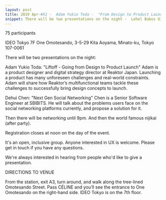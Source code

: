 ```yaml
---
layout: post
title: 2019 Apr-#51 -  Adam Yukio Toda -  "From Design to Product Launch" / Dehui Chen -  "Next Gen Social Networking"
snippet: There will be two presentations on the night -  Lehel Babos UI Animation 101 -  A Practical Guide to -
---
```

75 participants

IDEO Tokyo 7F One Omotesando, 3-5-29 Kita Aoyama, Minato-ku, Tokyo 107-0061

There will be two presentations on the night:

Adam Yukio Toda: "Liftoff - Going from Design to Product Launch"
Adam is a product designer and digital strategy director at Reaktor Japan.
Launching a product has many unforeseen challenges and real-world constraints. Adam will share how Reaktor’s multifunctional teams tackle these challenges to successfully bring design concepts to launch.

Dehui Chen: "Next Gen Social Networking"
Chen is a Senior Software Engineer at SBIBITS. He will talk about the problems users face on the social networking platforms currently, and propose a solution for it.

Then there will be networking until 9pm. And then the world famous nijikai (after party).

Registration closes at noon on the day of the event.

It's an open, inclusive group. Anyone interested in UX is welcome. Please get in touch if you have any questions.

We're always interested in hearing from people who'd like to give a presentation.

DIRECTIONS TO VENUE

From the station, exit A3, turn around, and walk along the tree-lined Omotesando Street. Pass CÉLINE and you’ll see the entrance to One Omotesando on the right-hand side. IDEO Tokyo is on the 7th floor.

